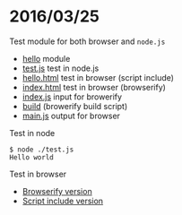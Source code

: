 # 2016/03/25

Test module for both browser and `node.js`

- [hello](hello) module
- [test.js](test.js) test in node.js
- [hello.html](hello.html) test in browser (script include)
- [index.html](index.html) test in browser (browserify)
- [index.js](index.js) input for browerify
- [build](build) (browerify build script)
- [main.js](main.js) output for browser

Test in node

```shell
$ node ./test.js 
Hello world
```

Test in browser

- [Browserify version](https://bigdata-mindstorms.github.io/d3-playground/ontouchstart/2016/03/25/index.html)
- [Script include version](https://bigdata-mindstorms.github.io/d3-playground/ontouchstart/2016/03/25/hello.html)
